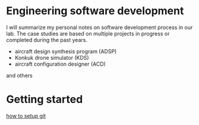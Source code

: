 # Engineering software development

I will summarize my personal notes on software development process in 
our lab. The case studies are based on multiple projects in progress or 
 completed during the past years.

- aircraft design synthesis program (ADSP)
- Konkuk drone simulator (KDS)
- aircraft configuration designer (ACD)

and others

# Getting started

[how to setup git](https://maximtyan.github.io/dev/git_setup)
